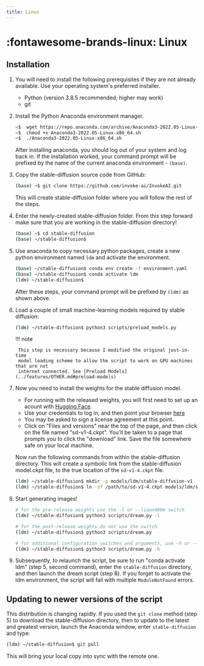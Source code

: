 ```yaml
---
title: Linux
---
```


# :fontawesome-brands-linux: Linux

## Installation

1. You will need to install the following prerequisites if they are not already
   available. Use your operating system's preferred installer.

    - Python (version 3.8.5 recommended; higher may work)
    - git

2. Install the Python Anaconda environment manager.

    ```bash
    ~$  wget https://repo.anaconda.com/archive/Anaconda3-2022.05-Linux-x86_64.sh
    ~$  chmod +x Anaconda3-2022.05-Linux-x86_64.sh
    ~$  ./Anaconda3-2022.05-Linux-x86_64.sh
    ```

    After installing anaconda, you should log out of your system and log back in. If
    the installation worked, your command prompt will be prefixed by the name of the
    current anaconda environment - `(base)`.

3. Copy the stable-diffusion source code from GitHub:

    ```bash
    (base) ~$ git clone https://github.com/invoke-ai/InvokeAI.git
    ```

    This will create stable-diffusion folder where you will follow the rest of the
    steps.

4. Enter the newly-created stable-diffusion folder. From this step forward make
   sure that you are working in the stable-diffusion directory!

    ```bash
    (base) ~$ cd stable-diffusion
    (base) ~/stable-diffusion$
    ```

5. Use anaconda to copy necessary python packages, create a new python
   environment named `ldm` and activate the environment.

    ```bash
    (base) ~/stable-diffusion$ conda env create -f environment.yaml
    (base) ~/stable-diffusion$ conda activate ldm
    (ldm) ~/stable-diffusion$
    ```

    After these steps, your command prompt will be prefixed by `(ldm)` as shown
    above.

6. Load a couple of small machine-learning models required by stable diffusion:

    ```bash
    (ldm) ~/stable-diffusion$ python3 scripts/preload_models.py
    ```

    !!! note

        This step is necessary because I modified the original just-in-time
        model loading scheme to allow the script to work on GPU machines that are not
        internet connected. See [Preload Models](../features/OTHER.md#preload-models)

7. Now you need to install the weights for the stable diffusion model.

      - For running with the released weights, you will first need to set up an acount
        with [Hugging Face](https://huggingface.co).
      - Use your credentials to log in, and then point your browser [here](https://huggingface.co/CompVis/stable-diffusion-v-1-4-original.)
      - You may be asked to sign a license agreement at this point.
      - Click on "Files and versions" near the top of the page, and then click on the
        file named "sd-v1-4.ckpt". You'll be taken to a page that prompts you to click
        the "download" link. Save the file somewhere safe on your local machine.

      Now run the following commands from within the stable-diffusion directory.
      This will create a symbolic link from the stable-diffusion model.ckpt file, to
      the true location of the `sd-v1-4.ckpt` file.

    ```bash
    (ldm) ~/stable-diffusion$ mkdir -p models/ldm/stable-diffusion-v1
    (ldm) ~/stable-diffusion$ ln -sf /path/to/sd-v1-4.ckpt models/ldm/stable-diffusion-v1/model.ckpt
    ```

8. Start generating images!

    ```bash
    # for the pre-release weights use the -l or --liaon400m switch
    (ldm) ~/stable-diffusion$ python3 scripts/dream.py -l

    # for the post-release weights do not use the switch
    (ldm) ~/stable-diffusion$ python3 scripts/dream.py

    # for additional configuration switches and arguments, use -h or --help
    (ldm) ~/stable-diffusion$ python3 scripts/dream.py -h
    ```

9. Subsequently, to relaunch the script, be sure to run "conda activate ldm"
   (step 5, second command), enter the `stable-diffusion` directory, and then
   launch the dream script (step 8). If you forget to activate the ldm
   environment, the script will fail with multiple `ModuleNotFound` errors.

## Updating to newer versions of the script

This distribution is changing rapidly. If you used the `git clone` method
(step 5) to download the stable-diffusion directory, then to update to the
latest and greatest version, launch the Anaconda window, enter
`stable-diffusion` and type:

```bash
(ldm) ~/stable-diffusion$ git pull
```

This will bring your local copy into sync with the remote one.

